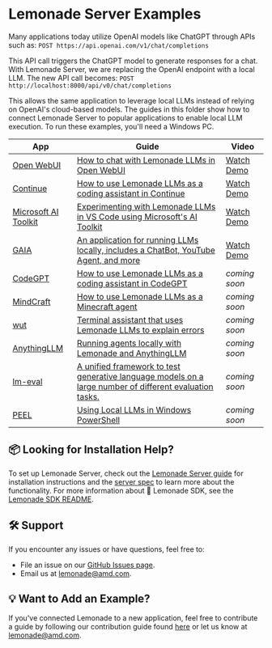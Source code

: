 # Lemonade Server Examples

Many applications today utilize OpenAI models like ChatGPT through APIs such as: `POST https://api.openai.com/v1/chat/completions`

This API call triggers the ChatGPT model to generate responses for a chat. With Lemonade Server, we are replacing the OpenAI endpoint with a local LLM. The new API call becomes: `POST http://localhost:8000/api/v0/chat/completions`

This allows the same application to leverage local LLMs instead of relying on OpenAI's cloud-based models. The guides in this folder show how to connect Lemonade Server to popular applications to enable local LLM execution. To run these examples, you'll need a Windows PC.

| App                 | Guide                                                                                               | Video                                                                                     |
|---------------------|-----------------------------------------------------------------------------------------------------|-------------------------------------------------------------------------------------------|
| [Open WebUI](https://github.com/open-webui/open-webui)         | [How to chat with Lemonade LLMs in Open WebUI](https://ryzenai.docs.amd.com/en/latest/llm/server_interface.html#open-webui-demo)   | [Watch Demo](https://www.youtube.com/watch?v=PXNTDZREJ_A)                                 |
| [Continue](https://www.continue.dev/)   | [How to use Lemonade LLMs as a coding assistant in Continue](./continue.md)                                          | [Watch Demo](https://youtu.be/bP_MZnDpbUc?si=hRhLbLEV6V_OGlUt)                            |
| [Microsoft AI Toolkit](https://learn.microsoft.com/en-us/windows/ai/toolkit/)   | [Experimenting with Lemonade LLMs in VS Code using Microsoft's AI Toolkit](./ai-toolkit.md)                                          | [Watch Demo](https://youtu.be/JecpotOZ6qo?si=WxWVQhUBCJQgE6vX)                            |
| [GAIA](https://github.com/amd/gaia)   | [An application for running LLMs locally, includes a ChatBot, YouTube Agent, and more](https://github.com/amd/gaia?tab=readme-ov-file#getting-started-guide) | [Watch Demo](https://youtu.be/_PORHv_-atI?si=EYQjmrRQ6Zy2H0ek)                            |
| [CodeGPT](https://codegpt.co/)   | [How to use Lemonade LLMs as a coding assistant in CodeGPT](./codeGPT.md)                                          | _coming soon_                                                                             |
| [MindCraft](https://github.com/kolbytn/mindcraft) | [How to use Lemonade LLMs as a Minecraft agent](./mindcraft.md) | _coming soon_                                                                             |
| [wut](https://github.com/shobrook/wut)   | [Terminal assistant that uses Lemonade LLMs to explain errors](./wut.md)                                          | _coming soon_                                                                             |
| [AnythingLLM](https://anythingllm.com/) | [Running agents locally with Lemonade and AnythingLLM](./anythingLLM.md) | _coming soon_                                                                             |
| [lm-eval](https://github.com/EleutherAI/lm-evaluation-harness)   | [A unified framework to test generative language models on a large number of different evaluation tasks.](./lm-eval.md)              | _coming soon_                                                                             |
| [PEEL](https://github.com/lemonade-apps/peel)     | [Using Local LLMs in Windows PowerShell](https://github.com/lemonade-apps/peel?tab=readme-ov-file#installation)                   | _coming soon_                                                                             |

## 📦 Looking for Installation Help?

To set up Lemonade Server, check out the [Lemonade Server guide](./README.md) for installation instructions and the [server spec](./server_spec.md) to learn more about the functionality. For more information about 🍋 Lemonade SDK, see the [Lemonade SDK README](../README.md).

## 🛠️ Support

If you encounter any issues or have questions, feel free to:
- File an issue on our [GitHub Issues page](https://github.com/lemonade-sdk/lemonade/issues).
- Email us at [lemonade@amd.com](mailto:lemonade@amd.com).

## 💡 Want to Add an Example?

If you've connected Lemonade to a new application, feel free to contribute a guide by following our contribution guide found [here](../contribute.md) or let us know at [lemonade@amd.com](mailto:lemonade@amd.com).

<!--This file was originally licensed under Apache 2.0. It has been modified.
Modifications Copyright (c) 2025 AMD-->
